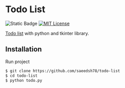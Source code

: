 
# Todo List



![Static Badge](https://img.shields.io/badge/build-3.6%3E%3D-blue?logo=python&logoColor=yellow&label=python)
[![MIT License](https://img.shields.io/badge/License-MIT-green.svg)](https://choosealicense.com/licenses/mit/)

[Todo list](https://github.com/saeedsh78/todo-list) with python and tkinter library.





## Installation

Run project

```bash
$ git clone https://github.com/saeedsh78/todo-list
$ cd todo-list
$ python todo.py
```
    

